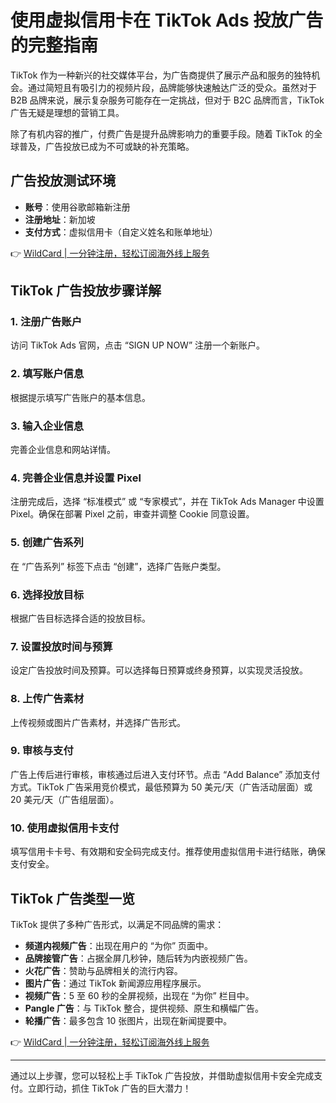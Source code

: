 # 使用虚拟信用卡在 TikTok Ads 投放广告的完整指南

TikTok 作为一种新兴的社交媒体平台，为广告商提供了展示产品和服务的独特机会。通过简短且有吸引力的视频片段，品牌能够快速触达广泛的受众。虽然对于 B2B 品牌来说，展示复杂服务可能存在一定挑战，但对于 B2C 品牌而言，TikTok 广告无疑是理想的营销工具。

除了有机内容的推广，付费广告是提升品牌影响力的重要手段。随着 TikTok 的全球普及，广告投放已成为不可或缺的补充策略。

## 广告投放测试环境

- **账号**：使用谷歌邮箱新注册  
- **注册地址**：新加坡  
- **支付方式**：虚拟信用卡（自定义姓名和账单地址）

👉 [WildCard | 一分钟注册，轻松订阅海外线上服务](https://bbtdd.com/WildCard)

## TikTok 广告投放步骤详解

### 1. 注册广告账户
访问 TikTok Ads 官网，点击 “SIGN UP NOW” 注册一个新账户。

### 2. 填写账户信息
根据提示填写广告账户的基本信息。

### 3. 输入企业信息
完善企业信息和网站详情。

### 4. 完善企业信息并设置 Pixel
注册完成后，选择 “标准模式” 或 “专家模式”，并在 TikTok Ads Manager 中设置 Pixel。确保在部署 Pixel 之前，审查并调整 Cookie 同意设置。

### 5. 创建广告系列
在 “广告系列” 标签下点击 “创建”，选择广告账户类型。

### 6. 选择投放目标
根据广告目标选择合适的投放目标。

### 7. 设置投放时间与预算
设定广告投放时间及预算。可以选择每日预算或终身预算，以实现灵活投放。

### 8. 上传广告素材
上传视频或图片广告素材，并选择广告形式。

### 9. 审核与支付
广告上传后进行审核，审核通过后进入支付环节。点击 “Add Balance” 添加支付方式。TikTok 广告采用竞价模式，最低预算为 50 美元/天（广告活动层面）或 20 美元/天（广告组层面）。

### 10. 使用虚拟信用卡支付
填写信用卡卡号、有效期和安全码完成支付。推荐使用虚拟信用卡进行结账，确保支付安全。

## TikTok 广告类型一览

TikTok 提供了多种广告形式，以满足不同品牌的需求：

- **频道内视频广告**：出现在用户的 “为你” 页面中。  
- **品牌接管广告**：占据全屏几秒钟，随后转为内嵌视频广告。  
- **火花广告**：赞助与品牌相关的流行内容。  
- **图片广告**：通过 TikTok 新闻源应用程序展示。  
- **视频广告**：5 至 60 秒的全屏视频，出现在 “为你” 栏目中。  
- **Pangle 广告**：与 TikTok 整合，提供视频、原生和横幅广告。  
- **轮播广告**：最多包含 10 张图片，出现在新闻提要中。

👉 [WildCard | 一分钟注册，轻松订阅海外线上服务](https://bbtdd.com/WildCard)

---

通过以上步骤，您可以轻松上手 TikTok 广告投放，并借助虚拟信用卡安全完成支付。立即行动，抓住 TikTok 广告的巨大潜力！